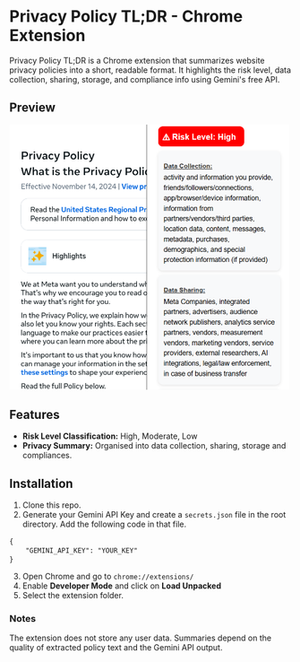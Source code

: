 # Privacy Policy TL;DR - Chrome Extension
Privacy Policy TL;DR is a Chrome extension that summarizes website privacy policies into a short, readable format. It highlights the risk level, data collection, sharing, storage, and compliance info using Gemini's free API.

## Preview
<img src="Screenshot.png" alt="Privacy TL;DR Screenshot" width="500"/>

## Features
- **Risk Level Classification:** High, Moderate, Low
- **Privacy Summary:** Organised into data collection, sharing, storage and compliances.

## Installation
1. Clone this repo.
2. Generate your Gemini API Key and create a ``secrets.json`` file in the root directory. Add the following code in that file.
```
{
    "GEMINI_API_KEY": "YOUR_KEY"
}
```
3. Open Chrome and go to ``chrome://extensions/``
4. Enable **Developer Mode** and click on **Load Unpacked**
5. Select the extension folder.

### Notes
The extension does not store any user data. Summaries depend on the quality of extracted policy text and the Gemini API output.   
